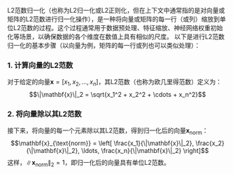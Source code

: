 L2范数归一化（也称为L2归一化或L2正则化，但在上下文中通常指的是对向量或矩阵的L2范数进行归一化操作），是一种将向量或矩阵的每一行（或列）缩放到单位L2范数的过程。这个过程通常用于数据预处理、特征缩放、神经网络权重初始化等场景，以确保数据的各个维度在数值上具有相似的尺度。
以下是进行L2范数归一化的基本步骤（以向量为例，矩阵的每一行或列也可以类似处理）：
### 1. 计算向量的L2范数
对于给定的向量$\mathbf{x} = [x_1, x_2, \ldots, x_n]$，其L2范数（也称为欧几里得范数）定义为：
$$\|\mathbf{x}\|_2 = \sqrt{x_1^2 + x_2^2 + \cdots + x_n^2}$$
### 2. 将向量除以其L2范数
接下来，将向量的每一个元素除以其L2范数，得到归一化后的向量$\mathbf{x}_{\text{norm}}$：
$$\mathbf{x}_{\text{norm}} = \left[ \frac{x_1}{\|\mathbf{x}\|_2}, \frac{x_2}{\|\mathbf{x}\|_2}, \ldots, \frac{x_n}{\|\mathbf{x}\|_2} \right]$$
这样，$\|\mathbf{x}_{\text{norm}}\|_2 = 1$，即归一化后的向量具有单位L2范数。
